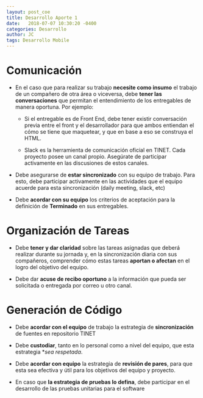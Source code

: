 ```yaml
---
layout: post_coe
title: Desarrollo Aporte 1
date:   2018-07-07 10:30:20 -0400
categories: Desarrollo
author: JC
tags: Desarrollo Mobile
---
```


# Comunicación

 - En el caso que para realizar su trabajo **necesite como insumo** el trabajo de un compañero de otra área o viceversa, debe **tener las conversaciones** que permitan el entendimiento de los entregables de manera oportuna. Por ejemplo:

   - Si el entregable es de Front End, debe tener existir conversación previa entre el front y el desarrollador para que ambos entiendan el cómo se tiene que maquetear, y que en base a eso se construya el HTML.

   - Slack es la herramienta de comunicación oficial en TINET. Cada proyecto posee un canal propio. Asegúrate de participar activamente en las discusiones de estos canales.

 - Debe asegurarse de **estar sincronizado** con su equipo de trabajo. Para esto, debe participar activamente en las actividades que el equipo acuerde para esta sincronización (daily meeting, slack, etc)

- Debe **acordar con su equipo** los criterios de aceptación para la definición de **Terminado** en sus entregables.


# Organización de Tareas

- Debe **tener y dar claridad** sobre las tareas asignadas que deberá realizar durante su jornada y, en la sincronización diaria con sus compañeros, comprender cómo estas tareas **aportan o afectan** en el logro del objetivo del equipo.

- Debe dar **acuse de recibo oportuno** a la información que pueda ser solicitada o entregada por correo u otro canal.


# Generación de Código

- Debe **acordar con el equipo** de trabajo la estrategia de **sincronización** de fuentes en repositorio TINET

- Debe **custodiar**, tanto en lo personal como a nivel del equipo, que esta estrategia **sea respetada*.

- Debe **acordar con equipo** la estrategia de **revisión de pares**, para que esta sea efectiva y útil para los objetivos del equipo y proyecto.

 - En caso que **la estrategia de pruebas lo defina**, debe participar en el desarrollo de las pruebas unitarias para el software